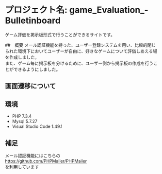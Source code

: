 # プロジェクト名: game_Evaluation_-Bulletinboard
ゲーム評価を掲示板形式で行うことができるサイトです。  

##　概要
メール認証機能を持った、ユーザー登録システムを用い、比較的閉じられた環境下においてユーザーが自由に、好きなゲームについて評価しあえる場を作成しました。  
また、ゲーム毎に掲示板を分けるために、ユーザー側から掲示板の作成を行うことができるようにしました。  

## 画面遷移について

## 環境
- PHP 7.3.4
- Mysql 5.7.27
- Visual Studio Code 1.49.1

## 補足
メール認証機能にはこちらの  
https://github.com/PHPMailer/PHPMailer  
を利用しています